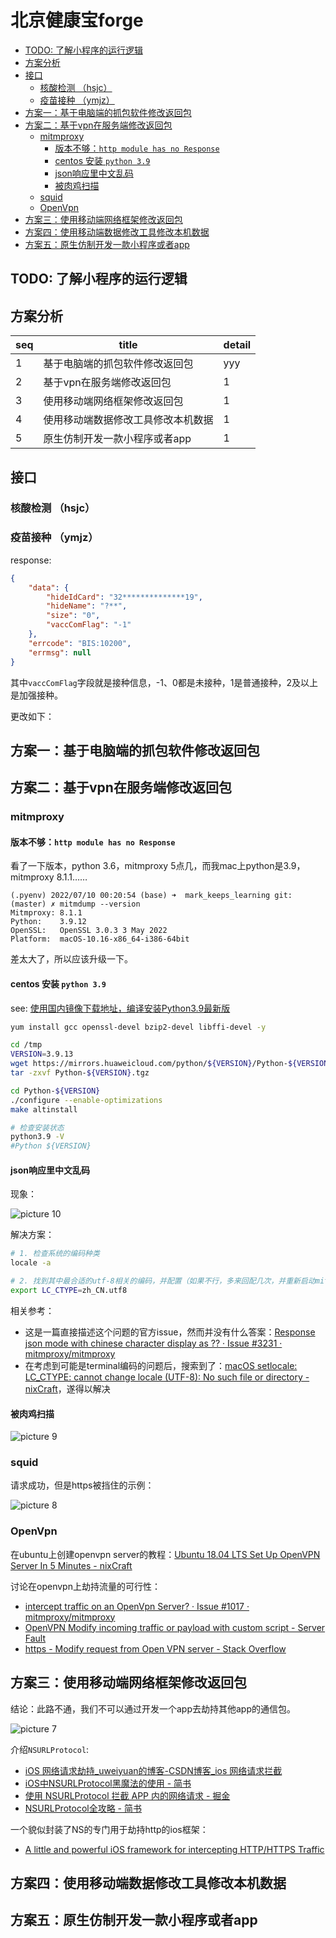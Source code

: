 # 北京健康宝forge


- [TODO: 了解小程序的运行逻辑](#todo-了解小程序的运行逻辑)
- [方案分析](#方案分析)
- [接口](#接口)
    - [核酸检测 （hsjc）](#核酸检测-hsjc)
    - [疫苗接种 （ymjz）](#疫苗接种-ymjz)
- [方案一：基于电脑端的抓包软件修改返回包](#方案一基于电脑端的抓包软件修改返回包)
- [方案二：基于vpn在服务端修改返回包](#方案二基于vpn在服务端修改返回包)
    - [mitmproxy](#mitmproxy)
        - [版本不够：`http module has no Response`](#版本不够http-module-has-no-response)
        - [centos 安装 `python 3.9`](#centos-安装-python-39)
        - [json响应里中文乱码](#json响应里中文乱码)
        - [被肉鸡扫描](#被肉鸡扫描)
    - [squid](#squid)
    - [OpenVpn](#openvpn)
- [方案三：使用移动端网络框架修改返回包](#方案三使用移动端网络框架修改返回包)
- [方案四：使用移动端数据修改工具修改本机数据](#方案四使用移动端数据修改工具修改本机数据)
- [方案五：原生仿制开发一款小程序或者app](#方案五原生仿制开发一款小程序或者app)

## TODO: 了解小程序的运行逻辑

## 方案分析

| seq | title                                | detail |
| --- | ------------------------------------ | ------ |
| 1   | 基于电脑端的抓包软件修改返回包       | yyy    |
| 2   | 基于vpn在服务端修改返回包            | 1      |
| 3   | 使用移动端网络框架修改返回包 | 1      |
| 4   | 使用移动端数据修改工具修改本机数据   | 1      |
| 5   | 原生仿制开发一款小程序或者app        | 1      |


## 接口

### 核酸检测 （hsjc）

### 疫苗接种 （ymjz）

response:

```json
{
    "data": {
        "hideIdCard": "32**************19",
        "hideName": "?**",
        "size": "0",
        "vaccComFlag": "-1"
    },
    "errcode": "BIS:10200",
    "errmsg": null
}
```

其中`vaccComFlag`字段就是接种信息，-1、0都是未接种，1是普通接种，2及以上是加强接种。

更改如下：



## 方案一：基于电脑端的抓包软件修改返回包

## 方案二：基于vpn在服务端修改返回包

### mitmproxy

#### 版本不够：`http module has no Response`

看了一下版本，python 3.6，mitmproxy 5点几，而我mac上python是3.9，mitmproxy 8.1.1……

```text
(.pyenv) 2022/07/10 00:20:54 (base) ➜  mark_keeps_learning git:(master) ✗ mitmdump --version
Mitmproxy: 8.1.1
Python:    3.9.12
OpenSSL:   OpenSSL 3.0.3 3 May 2022
Platform:  macOS-10.16-x86_64-i386-64bit
```

差太大了，所以应该升级一下。

#### centos 安装 `python 3.9`

see: [使用国内镜像下载地址，编译安装Python3.9最新版](https://www.51jiejue.com/ops/python3-install-by-url-from-china.html)

```sh
yum install gcc openssl-devel bzip2-devel libffi-devel -y

cd /tmp
VERSION=3.9.13
wget https://mirrors.huaweicloud.com/python/${VERSION}/Python-${VERSION}.tgz
tar -zxvf Python-${VERSION}.tgz

cd Python-${VERSION}
./configure --enable-optimizations
make altinstall

# 检查安装状态
python3.9 -V
#Python ${VERSION}
```




#### json响应里中文乱码


现象：

![picture 10](https://mark-vue-oss.oss-cn-hangzhou.aliyuncs.com/jkb_bj_forge-howoto-1657381608253-1f3a7bc810a0dac61f572da490348ed7bb56dfb40eb3f121e2476b55b2241c6b.png)  

解决方案：

```sh
# 1. 检查系统的编码种类
locale -a

# 2. 找到其中最合适的utf-8相关的编码，并配置（如果不行，多来回配几次，并重新启动mitmproxy，检查里面的中文响应，我是这样成功的）
export LC_CTYPE=zh_CN.utf8
```

相关参考：
- 这是一篇直接描述这个问题的官方issue，然而并没有什么答案：[Response json mode with chinese character display as ?? · Issue #3231 · mitmproxy/mitmproxy](https://github.com/mitmproxy/mitmproxy/issues/3231)
- 在考虑到可能是terminal编码的问题后，搜索到了：[macOS setlocale: LC_CTYPE: cannot change locale (UTF-8): No such file or directory - nixCraft](https://www.cyberciti.biz/faq/os-x-terminal-bash-warning-setlocale-lc_ctype-cannot-change-locale/)，遂得以解决

#### 被肉鸡扫描

![picture 9](https://mark-vue-oss.oss-cn-hangzhou.aliyuncs.com/jkb_bj_forge-howoto-1657377946136-4e62c67bbf690801346632552ccf299483d39c58f56b942f69731c75e3e83731.png)  


### squid

请求成功，但是https被挡住的示例：

![picture 8](https://mark-vue-oss.oss-cn-hangzhou.aliyuncs.com/jkb_bj_forge-howoto-1657353248542-766768e825d021d3faf164c0cdb7ba9a3eb1af89c2bd821064e071a511ab23d0.png)  

### OpenVpn

在ubuntu上创建openvpn server的教程：[Ubuntu 18.04 LTS Set Up OpenVPN Server In 5 Minutes - nixCraft](https://www.cyberciti.biz/faq/ubuntu-18-04-lts-set-up-openvpn-server-in-5-minutes/)

讨论在openvpn上劫持流量的可行性：
- [intercept traffic on an OpenVpn Server? · Issue #1017 · mitmproxy/mitmproxy](https://github.com/mitmproxy/mitmproxy/issues/1017)
- [OpenVPN Modify incoming traffic or payload with custom script - Server Fault](https://serverfault.com/questions/1077489/openvpn-modify-incoming-traffic-or-payload-with-custom-script)
- [https - Modify request from Open VPN server - Stack Overflow](https://stackoverflow.com/questions/65122190/modify-request-from-open-vpn-server)

## 方案三：使用移动端网络框架修改返回包

结论：此路不通，我们不可以通过开发一个app去劫持其他app的通信包。

![picture 7](https://mark-vue-oss.oss-cn-hangzhou.aliyuncs.com/jkb_bj_forge-howoto-1657343165295-7a7cdc5425dfd81dad3800b2af2f636148356428002078a4e07c6f8b8120c2d9.png)  

介绍`NSURLProtocol`:

- [iOS 网络请求劫持_uweiyuan的博客-CSDN博客_ios 网络请求拦截](https://blog.csdn.net/forwardto9/article/details/60764870)
- [iOS中NSURLProtocol黑魔法的使用 - 简书](https://www.jianshu.com/p/ae5e8f9988d8)
- [使用 NSURLProtocol 拦截 APP 内的网络请求 - 掘金](https://juejin.cn/post/6844903473671077895)
- [NSURLProtocol全攻略 - 简书](https://www.jianshu.com/p/02781c0bbca9)

一个貌似封装了NS的专门用于劫持http的ios框架：
- [A little and powerful iOS framework for intercepting HTTP/HTTPS Traffic](https://iosexample.com/a-little-and-powerful-ios-framework-for-intercepting-http-https-traffic/)

## 方案四：使用移动端数据修改工具修改本机数据

## 方案五：原生仿制开发一款小程序或者app

